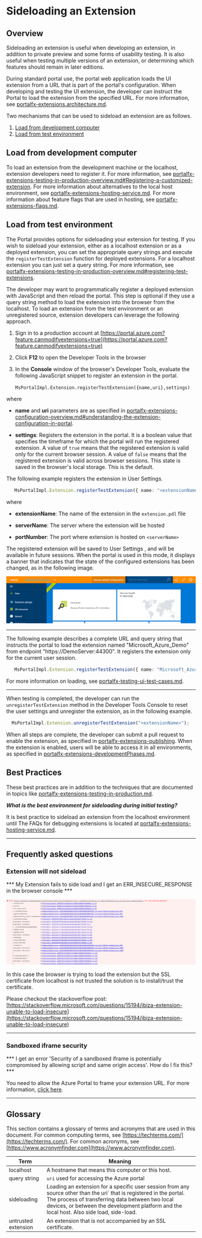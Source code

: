 
<a name="sideloading-an-extension"></a>
# Sideloading an Extension

<a name="sideloading-an-extension-overview"></a>
## Overview

Sideloading an extension is useful when developing an extension, in addition to private preview and some forms of usability testing. It is also useful when testing multiple versions of an extension, or determining which features should remain in later editions.

During standard portal use, the portal web application loads the UI extension from a URL that is part of the portal's configuration.  When developing and testing the UI extension, the developer can instruct the Portal to load the extension from the specified URL.  For more information, see [portalfx-extensions.architecture.md](portalfx-extensions.architecture.md).

Two mechanisms that can be used to sideload an extension are as follows.

1. [Load from development computer](#load-from-development-computer)
1. [Load from test environment](#load-from-test-environment)

<a name="sideloading-an-extension-load-from-development-computer"></a>
## Load from development computer

To load an extension from the development machine or the localhost, extension developers need to register it.  For more information, see [portalfx-extensions-testing-in-production-overview.md#Registering-a-customized-extension](portalfx-extensions-testing-in-production-overview.md#registering-a-customized-extension). For more information about alternatives to the local host environment, see [portalfx-extensions-hosting-service.md](portalfx-extensions-hosting-service). 
For more information about feature flags that are used in hosting, see [portalfx-extensions-flags.md](portalfx-extensions-flags.md).

<a name="sideloading-an-extension-load-from-test-environment"></a>
## Load from test environment

The Portal provides options for sideloading your extension for testing. If you wish to sideload your extension, either as a localhost extension or as a deployed extension, you can set the appropriate query strings and execute the `registerTestExtension` function for deployed extensions. For a localhost extension you can just set a query string. For more information, see [portalfx-extensions-testing-in-production-overview.md#registering-test-extensions](portalfx-extensions-testing-in-production-overview.md#registering-test-extensions).
 
The developer may want to programmatically register a deployed extension with JavaScript and then reload the portal. This step is optional if they use a query string method to load the extension into the browser from the localhost. To load an extension from the test environment or an unregistered source, extension developers can leverage the following approach.

1. Sign in to a production account at [https://portal.azure.com?feature.canmodifyextensions=true](https://portal.azure.com?feature.canmodifyextensions=true)
1. Click **F12** to open the Developer Tools in the browser
1. In the **Console** window of the browser's Developer Tools, evaluate the following JavaScript snippet to register an extension in the portal.

    `MsPortalImpl.Extension.registerTestExtension({name,uri},settings)` 

where
* **name** and **uri** parameters are as specified in [portalfx-extensions-configuration-overview.md#understanding-the-extension-configuration-in-portal](portalfx-extensions-configuration-overview.md#understanding-the-extension-configuration-in-portal).
 
* **settings**: Registers the extension in the portal. It is a boolean value that specifies the timeframe for which the portal will run the registered extension.  A value of  `true` means that the registered extension is valid only for the current browser session.  A value of `false` means that the registered extension is valid across browser sessions. This state is saved in the browser's local storage. This is the default.

The following example registers the extension in User Settings.

```ts
   MsPortalImpl.Extension.registerTestExtension({ name: "<extensionName>", uri: "https://<serverName>:<portNumber>" });
```

where

* **extensionName**: The name of the extension in the `extension.pdl` file

* **serverName**: The server where the extension will be hosted

* **portNumber**: The port where extension is hosted on `<serverName>`

The registered extension will be saved to User Settings , and will be available in future sessions. When the portal is used in this mode, it displays a banner that indicates that the state of the configured extensions has been changed, as in the following image.

![Local extensions](../media/portalfx-testinprod/localExtensions.png)

* * *

The following example describes a complete URL and query string that instructs the portal to load the extension named "Microsoft_Azure_Demo" from endpoint "https://DemoServer:44300". It registers the extension only for the current user session. 

```ts
   MsPortalImpl.Extension.registerTestExtension({ name: "Microsoft_Azure_Demo", uri: "https://DemoServer:44300" }, true);
```

For more information on loading, see [portalfx-testing-ui-test-cases.md](portalfx-testing-ui-test-cases.md).

* * *

When testing is completed, the developer can run the `unregisterTestExtension` method in the Developer Tools Console to reset the user settings and unregister the extension, as in the following example.

```ts
  MsPortalImpl.Extension.unregisterTestExtension("<extensionName>");
```

When all steps are complete, the developer can submit a pull request to enable the extension, as specified in [portalfx-extensions-publishing](portalfx-extensions-publishing). When the extension is enabled, users will be able to access it in all environments, as specified in [portalfx-extensions-developmentPhases.md](portalfx-extensions-developmentPhases.md).


<a name="sideloading-an-extension-best-practices"></a>
## Best Practices

These best practices are in addition to the techniques that are documented in topics like [portalfx-extensions-testing-in-production.md](portalfx-extensions-testing-in-production.md).


***What is the best environment for sideloading during initial testing?***

It is best practice to sideload an extension from the localhost environment until The FAQs for debugging extensions is located at [portalfx-extensions-hosting-service.md](portalfx-extensions-hosting-service.md).

* * *



<a name="sideloading-an-extension-frequently-asked-questions"></a>
## Frequently asked questions

<a name="sideloading-an-extension-frequently-asked-questions-extension-will-not-sideload"></a>
### Extension will not sideload

*** My Extension fails to side load and I get an ERR_INSECURE_RESPONSE in the browser console ***

![ERR_INSECURE_RESPONSE](../media/portalfx-testinprod/errinsecureresponse.png)

In this case the browser is trying to load the extension but the SSL certificate from localhost is not trusted the solution is to install/trust the certificate.

Please checkout the stackoverflow post: [https://stackoverflow.microsoft.com/questions/15194/ibiza-extension-unable-to-load-insecure](https://stackoverflow.microsoft.com/questions/15194/ibiza-extension-unable-to-load-insecure)

* * *

<a name="sideloading-an-extension-frequently-asked-questions-sandboxed-iframe-security"></a>
### Sandboxed iframe security

*** I get an error 'Security of a sandboxed iframe is potentially compromised by allowing script and same origin access'. How do I fix this? ***

You need to allow the Azure Portal to frame your extension URL. For more information, [click here](portalfx-creating-extensions.md).

* * *

<a name="sideloading-an-extension-glossary"></a>
## Glossary

This section contains a glossary of terms and acronyms that are used in this document. For common computing terms, see [https://techterms.com/](https://techterms.com/). For common acronyms, see [https://www.acronymfinder.com](https://www.acronymfinder.com).
 
| Term                         | Meaning |
| ---                          | --- |
| localhost         | A hostname that means this computer or this host.  |
| query string |  `uri` used for accessing the Azure portal |
| sideloading  | Loading an extension for a specific user session from any source other than the uri` that is registered in the portal.  The process of transferring data between two local devices, or between the development platform and the local host. Also side load, side-load. |   
| untrusted extension | An extension that is not accompanied by an SSL certificate. |
